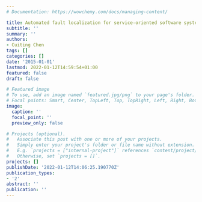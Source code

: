 ```yaml
---
# Documentation: https://wowchemy.com/docs/managing-content/

title: Automated fault localization for service-oriented software systems
subtitle: ''
summary: ''
authors:
- Cuiting Chen
tags: []
categories: []
date: '2015-01-01'
lastmod: 2022-01-12T14:59:54+01:00
featured: false
draft: false

# Featured image
# To use, add an image named `featured.jpg/png` to your page's folder.
# Focal points: Smart, Center, TopLeft, Top, TopRight, Left, Right, BottomLeft, Bottom, BottomRight.
image:
  caption: ''
  focal_point: ''
  preview_only: false

# Projects (optional).
#   Associate this post with one or more of your projects.
#   Simply enter your project's folder or file name without extension.
#   E.g. `projects = ["internal-project"]` references `content/project/deep-learning/index.md`.
#   Otherwise, set `projects = []`.
projects: []
publishDate: '2022-01-12T14:06:25.190770Z'
publication_types:
- '2'
abstract: ''
publication: ''
---
```

